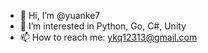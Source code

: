 - 👋 Hi, I’m @yuanke7
- 👀 I’m interested in Python, Go, C#, Unity
- 📫 How to reach me: ykq12313@gmail.com

<!---
yuanke7/yuanke7 is a ✨ special ✨ repository because its `README.md` (this file) appears on your GitHub profile.
You can click the Preview link to take a look at your changes.
--->
